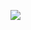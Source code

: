 ![](https://sun2-18.userapi.com/impg/OM8a5YUuq55g6dC9evY0g9DnSinjLw93o4vI6w/UCOCAyTcVRA.jpg?size=717x1080&quality=96&sign=1105cb64d2eeab943b4e9d83bcebc162&type=album)
